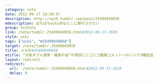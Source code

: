 ```yaml
---
category: note
date: 2012-09-17 19:29:57
description: http://xyn9.tumblr.com/post/25499949858
mdescription: ぼちぼちwiki的なとこに移行させたい
group: history
link: /note/tumblr.25499949858.html#2012-09-17-1929
style: wiki
tags: ["wiki", "#25499949858"]
target: /note/tumblr.25499949858
title: メモ片#25499949858
mtitle: “大阪ダブル選挙・維新の会”の項目にニコニコ動画コメントへのリンク3種追加
layout: redirect
redirect:
  url:  /note/tumblr.25499949858.html#2012-09-17-1929
  delay: 0
---
```

